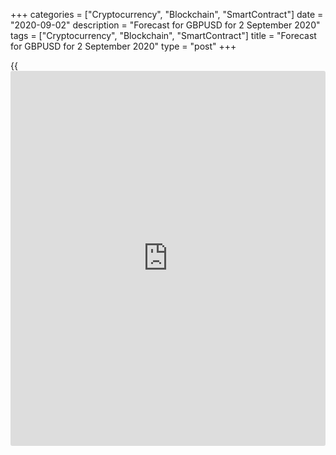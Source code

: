 +++
categories = ["Cryptocurrency", "Blockchain", "SmartContract"]
date = "2020-09-02"
description = "Forecast for GBPUSD for 2 September 2020"
tags = ["Cryptocurrency", "Blockchain", "SmartContract"]
title = "Forecast for GBPUSD for 2 September 2020"
type = "post"
+++

{{<iframe id="large-banner" src="https://www.bounty.group/#slide=24.0" width="100%" height="600" scrolling="no" style="border: 0px solid rgb(216, 221, 230); border-radius: 3px;">}}

September 2, 2020

September 2, 2020

Forecast for GBP/USD: Pound is threatened with taxesDmitri Demidenko

## Fundamental forecast for pound for today

### Britain’s unexpected toughening of fiscal discipline would be
unpleasant [news](https://www.letsplayfx.com/blog/forex-news-website/) for GBP/USD bulls

Having taken advantage of the USD’s weakness, the British pound easily
reached the first of the two targets at $1.337 set in the [previous
article][1] and almost got to the level of 1.35.  The reason for
[GBP/USD][2]’s rise was the greenback’s prostration with the Fed’s new
strategy of inflation control, not the pound’s strength. The
[EUR/GBP][3] and [GBP/JPY][4] pairs confirm that: they usually trade in
ranges. What’s more, a “thin” market isn’t a surprise in August, the
holidays season. However, everything may turn upside down in September.

The pound has enough problems: double deficit, Brexit, fear of British
QE expansion and tax hike rumours. The UK government debt reached £2
trillion for the first time in [history](https://www.fixpro.org/post/chargeless-historical-data-api-backtesting/). It frightened politicians so
much, that the Budget Responsibility Committee had to make some
calculations. According to them, the fiscal [policy](https://www.fintechee.com/policy/) has to be toughened
by £60 billion every ten years in order to have cut the debt from the
current 100% of GDP to 75% of GDP by 2070. It’s rumoured in London that
Treasury is planning to raise fuel, capital gains and corporation taxes
and cut pension tax relief.

I think this is not the right time. The economy hasn’t recovered yet,
while a tough fiscal [policy](https://www.fintechee.com/policy/) may suffocate positive changes. Most likely,
tax hikes will be delayed. If not, the pound will be sold on
expectations of a slower-than-expected GDP growth.

In September, the pound will be most likely affected by Brexit and
expectations of QE expansion at the BoE’s meeting on 17 September.
Andrew Bailey said at Jackson Hole that negative rates were the Central
Bank’s weapon that he wasn’t going to use. He also praised the QE
program, whose efficiency soars during market perturbations. Let me
remind you that Bailey cut REPO rate to its historic low at 0.1% and
expanded QE by £300 billion, bringing the total QE scale to £745
billion. On the whole, the BoE’s and the ECB’s positions are similar:
[EUR/USD][5]’s and [GBP/USD][2]’s rallies slow down inflation and
provide for monetary [policy](https://www.fintechee.com/policy/)’s softening.  It increases the risk of these
pairs’ correction.

 **British QE**

![LiteForex: Forecast for GBPUSD for 2 September 2020][6]

 _Source: Bloomberg._

At the same time, the USD’s medium-term and long-term prospects remain
bearish. The PIMCO company, which has $1.92 trillion assets under
management, believes that the greenback will continue to devalue because
US full employment won’t return before 2024. It will force the Fed to
keep rates near zero for a long time.  The trade-weighted USD index
would lose 15-20% of its current levels on average during the previous
bearish times.

Thus, taking a long position in the pound is wise despite its domestic
trouble. As for [GBP/USD][2]’s correction, the situation will be clearer
once the US August labour stats have been released.  Strong employment
data will help bears to break the support levels at 1.33 and 1.3245.

* * *

P.S. Did you like my article? Share it in social networks: it will be
the best “thank you" :)

Ask me questions and comment below. I’ll be glad to answer your
questions and give necessary explanations.

 **Useful links:**

  * I recommend trying to trade with a reliable broker [here][7]. The system allows you to trade by yourself or copy successful traders from all across the globe.
  * Use my promo-code BLOG for getting deposit bonus 50% on LiteForex platform. Just enter this code in the appropriate field while [depositing][8] your trading account.
  * Telegram channel with high-quality analytics, Forex reviews, training articles, and other useful things for traders <t.me/liteforex>



## Price chart of GBPUSD in real time mode

![Forecast for GBP/USD: Pound is threatened with taxes][9]

The content of this article reflects the author’s opinion and does not
necessarily reflect the official position of LiteForex. The material
published on this page is provided for informational purposes only and
should not be considered as the provision of investment advice for the
purposes of Directive 2004/39/EC.

Rate this article:

{{value}}

( {{count}} {{title}} )

   1. www.liteforex.com/blog/analysts-opinions/gbpusd-forecast-pound-stays-calm/
   2. my.liteforex.com/trading/chart?symbol=GBPUSD&returnUrl=true
   3. my.liteforex.com/trading/chart?symbol=EURGBP&returnUrl=true
   4. my.liteforex.com/trading/chart?symbol=GBPJPY&returnUrl=true
   5. my.liteforex.com/trading/chart?symbol=EURUSD&returnUrl=true
   6. cdn.liteforex.com/cache/uploads/blog_post/fundamental_analysis/uk-qe-02-09-20.jpg?w=30&s=051fbfbbd8862b83fc0c33dfb56a4d30
   7. my.liteforex.com/?category=analysts-opinions&slug=forecast-for-gbpusd-pound-is-threatened-with-taxes&openPopup=%2Fregistration%2Fpopup&utm_source=blog&utm_medium=article&utm_campaign=bonus
   8. my.liteforex.com/deposit/?category=analysts-opinions&slug=forecast-for-gbpusd-pound-is-threatened-with-taxes&promo_code=BLOG&utm_source=blog&utm_medium=article&utm_campaign=bonus
   9. cdn.liteforex.com/cache/uploads/blog_post/fundamental_analysis/liteforex-blog-gbpusd-02-09-20.jpg?q=75&w=1000&s=6c17226db7327484671586cd5d5293c2